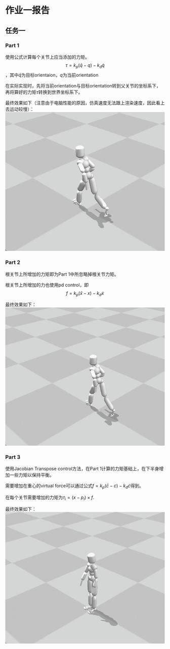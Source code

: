 # 作业一报告

## 任务一
### Part 1
使用公式计算每个关节上应当添加的力矩。
$$
    \tau=k_{p}({\bar{q}}-q)-k_{d}\dot{q}
$$
，其中$\bar{q}$为目标orientaion，$q$为当前orientation

在实际实现时，先将当前orientation与目标orientation转到父关节的坐标系下，再将算好的力矩$\tau$转换到世界坐标系下。

最终效果如下（注意由于电脑性能的原因，仿真速度无法跟上渲染速度，因此看上去运动较慢）：
![Part1](images/part1.gif)



### Part 2
根关节上所增加的力矩即为Part 1中所忽略掉根关节力矩。

根关节上所增加的力也使用pd control，即
$$
    f=k_{p}({\bar{x}}-x)-k_{d}\dot{x}
$$

最终效果如下：
![Part2](images/part2.gif)


### Part 3
使用Jacobian Transpose control方法，在Part 1计算的力矩基础上，在下半身增加一些力矩以保持平衡。

需要增加在重心的virtual force可以通过公式$f=k_p(\bar{c}-c)-k_d\dot{c}$得到。

在每个关节需要增加的力矩为$\tau_i=(x-p_i)\times f$.

最终效果如下：
![Part3](images/part3.gif)
